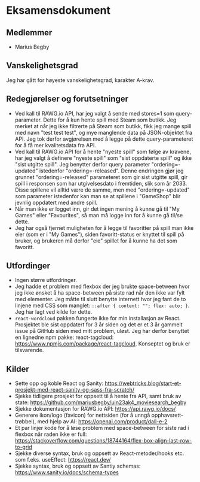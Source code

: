 # Eksamensdokument

## Medlemmer

- Marius Begby

## Vanskelighetsgrad

Jeg har gått for høyeste vanskelighetsgrad, karakter A-krav.

## Redegjørelser og forutsetninger

- Ved kall til RAWG.io API, har jeg valgt å sende med stores=1 som query-parameter. Dette for å kun hente spill med Steam som butikk. Jeg merket at når jeg ikke filtrerte på Steam som butikk, fikk jeg mange spill med navn "test test test", og mye manglende data på JSON-objektet fra API. Jeg tok derfor avgjørelsen med å legge på dette query-parameteret for å få mer kvalitetsdata fra API.
- Ved kall til RAWG.io API for å hente "nyeste spill" som følge av kravene, har jeg valgt å definere "nyeste spill" som "sist oppdaterte spill" og ikke "sist utgitte spill". Jeg benytter derfor query parameter "ordering=-updated" istedenfor "ordering=-released". Denne endringen gjør jeg grunnet "ordering=-released" parameteret som gir sist utgitte spill, gir spill i responsen som har utgivelsesdato i fremtiden, slik som år 2033. Disse spillene vil alltid være de samme, men med "ordering=-updated" som parameter istedenfor kan man se at spillene i "GameShop" blir jevnlig oppdatert med andre spill.
- Når man ikke er logget inn, gir det ingen mening å kunne gå til "My Games" eller "Favourites", så man må logge inn for å kunne gå til/se dette.
- Jeg har også fjernet muligheten for å legge til favoritter på spill man ikke eier (som er i "My Games"), siden favoritt-status er knyttet til spill på bruker, og brukeren må derfor "eie" spillet for å kunne ha det som favoritt.

## Utfordinger

- Ingen større utfordringer.
- Jeg hadde et problem med flexbox der jeg brukte space-between hvor jeg ikke ønsket å ha space-between på siste rad når den ikke var fylt med elementer. Jeg måtte til slutt benytte internett hvor jeg fant de to linjene med CSS som manglet: `::after { content: ""; flex: auto; }`. Jeg har lagt ved kilde for dette.
- `react-wordcloud` pakken fungerte ikke for min installasjon av React. Prosjektet ble sist oppdatert for 3 år siden og det er et 3 år gammelt issue på GitHub siden med mitt problem, uløst. Jeg har derfor benyttet en lignedne npm pakke: react-tagcloud: https://www.npmjs.com/package/react-tagcloud. Konseptet og bruk er tilsvarende.

## Kilder

- Sette opp og koble React og Sanity: https://webtricks.blog/start-et-prosjekt-med-react-sanity-og-sass-fra-scratch/
- Sjekke tidligere prosjekt for oppsett til å hente fra API, samt bruk av state: https://github.com/mariusbegby/uin23ak4_moviesearch_begby
- Sjekke dokumentasjon for RAWG.io API: https://api.rawg.io/docs/
- Generere ikon/logo (favicon) for nettsiden (for å unngå opphavsrett-trøbbel), med hjelp av AI: https://openai.com/product/dall-e-2
- Et par linjer kode for å løse problem med space-between for siste rad i flexbox når raden ikke er full: https://stackoverflow.com/questions/18744164/flex-box-align-last-row-to-grid
- Sjekke diverse syntax, bruk og oppsett av React-metoder/hooks etc. som f.eks. useEffect: https://react.dev/
- Sjekke syntax, bruk og oppsett av Santiy schemas: https://www.sanity.io/docs/schema-types
